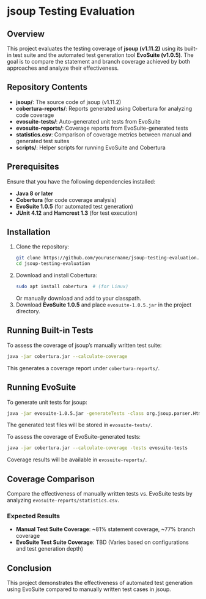 # jsoup Testing Evaluation

## Overview
This project evaluates the testing coverage of **jsoup (v1.11.2)** using its built-in test suite and the automated test generation tool **EvoSuite (v1.0.5)**. The goal is to compare the statement and branch coverage achieved by both approaches and analyze their effectiveness.

## Repository Contents
- **jsoup/**: The source code of jsoup (v1.11.2)
- **cobertura-reports/**: Reports generated using Cobertura for analyzing code coverage
- **evosuite-tests/**: Auto-generated unit tests from EvoSuite
- **evosuite-reports/**: Coverage reports from EvoSuite-generated tests
- **statistics.csv**: Comparison of coverage metrics between manual and generated test suites
- **scripts/**: Helper scripts for running EvoSuite and Cobertura

## Prerequisites
Ensure that you have the following dependencies installed:
- **Java 8 or later**
- **Cobertura** (for code coverage analysis)
- **EvoSuite 1.0.5** (for automated test generation)
- **JUnit 4.12** and **Hamcrest 1.3** (for test execution)

## Installation
1. Clone the repository:
   ```sh
   git clone https://github.com/yourusername/jsoup-testing-evaluation.git
   cd jsoup-testing-evaluation
   ```
2. Download and install Cobertura:
   ```sh
   sudo apt install cobertura  # (for Linux)
   ```
   Or manually download and add to your classpath.
3. Download **EvoSuite 1.0.5** and place `evosuite-1.0.5.jar` in the project directory.

## Running Built-in Tests
To assess the coverage of jsoup’s manually written test suite:
```sh
java -jar cobertura.jar --calculate-coverage
```
This generates a coverage report under `cobertura-reports/`.

## Running EvoSuite
To generate unit tests for jsoup:
```sh
java -jar evosuite-1.0.5.jar -generateTests -class org.jsoup.parser.HtmlParser
```
The generated test files will be stored in `evosuite-tests/`.

To assess the coverage of EvoSuite-generated tests:
```sh
java -jar cobertura.jar --calculate-coverage -tests evosuite-tests
```
Coverage results will be available in `evosuite-reports/`.

## Coverage Comparison
Compare the effectiveness of manually written tests vs. EvoSuite tests by analyzing `evosuite-reports/statistics.csv`.

### Expected Results
- **Manual Test Suite Coverage**: ~81% statement coverage, ~77% branch coverage
- **EvoSuite Test Suite Coverage**: TBD (Varies based on configurations and test generation depth)

## Conclusion
This project demonstrates the effectiveness of automated test generation using EvoSuite compared to manually written test cases in jsoup.

